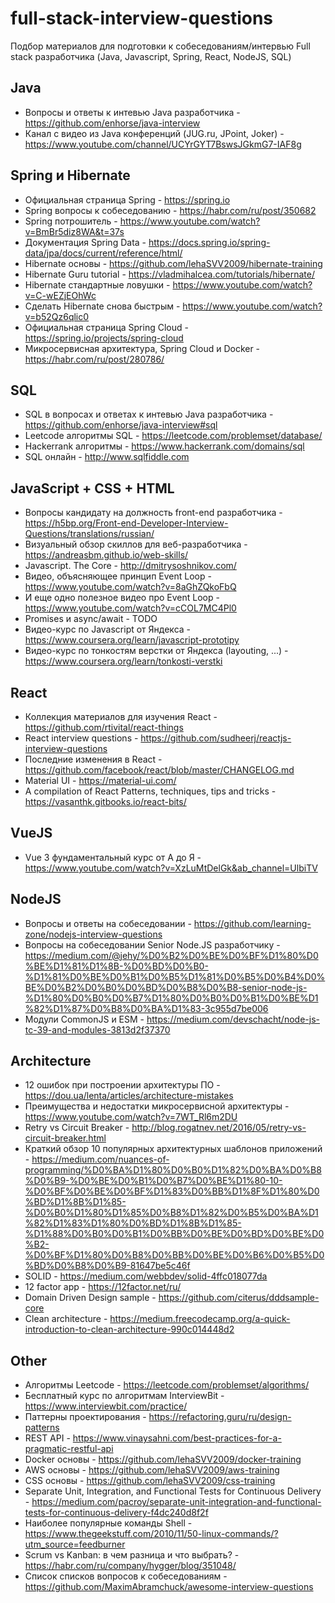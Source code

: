 # full-stack-interview-questions
Подбор материалов для подготовки к собеседованиям/интервью Full stack разработчика (Java, Javascript, Spring, React, NodeJS, SQL)

## Java

* Вопросы и ответы к интевью Java разработчика - https://github.com/enhorse/java-interview
* Канал с видео из Java конференций (JUG.ru, JPoint, Joker) - https://www.youtube.com/channel/UCYrGYT7BswsJGkmG7-IAF8g

## Spring и Hibernate 

* Официальная страница Spring - https://spring.io
* Spring вопросы к собеседованию - https://habr.com/ru/post/350682
* Spring потрошитель - https://www.youtube.com/watch?v=BmBr5diz8WA&t=37s
* Документация Spring Data - https://docs.spring.io/spring-data/jpa/docs/current/reference/html/
* Hibernate основы - https://github.com/lehaSVV2009/hibernate-training
* Hibernate Guru tutorial - https://vladmihalcea.com/tutorials/hibernate/
* Hibernate стандартные ловушки - https://www.youtube.com/watch?v=C-wEZjEOhWc
* Сделать Hibernate снова быстрым - https://www.youtube.com/watch?v=b52Qz6qlic0
* Официальная страница Spring Cloud - https://spring.io/projects/spring-cloud
* Микросервисная архитектура, Spring Cloud и Docker - https://habr.com/ru/post/280786/

## SQL

* SQL в вопросах и ответах к интевью Java разработчика - https://github.com/enhorse/java-interview#sql
* Leetcode алгоритмы SQL - https://leetcode.com/problemset/database/
* Hackerrank алгоритмы - https://www.hackerrank.com/domains/sql
* SQL онлайн - http://www.sqlfiddle.com

## JavaScript + CSS + HTML

* Вопросы кандидату на должность front-end разработчика - https://h5bp.org/Front-end-Developer-Interview-Questions/translations/russian/
* Визуальный обзор скиллов для веб-разработчика - https://andreasbm.github.io/web-skills/
* Javascript. The Core - http://dmitrysoshnikov.com/
* Видео, объясняющее принцип Event Loop - https://www.youtube.com/watch?v=8aGhZQkoFbQ
* И еще одно полезное видео про Event Loop - https://www.youtube.com/watch?v=cCOL7MC4Pl0
* Promises и async/await - TODO
* Видео-курс по Javascript от Яндекса - https://www.coursera.org/learn/javascript-prototipy
* Видео-курс по тонкостям верстки от Яндекса (layouting, ...) - https://www.coursera.org/learn/tonkosti-verstki

## React

* Коллекция материалов для изучения React - https://github.com/rtivital/react-things
* React interview questions - https://github.com/sudheerj/reactjs-interview-questions
* Последние изменения в React - https://github.com/facebook/react/blob/master/CHANGELOG.md
* Material UI - https://material-ui.com/
* A compilation of React Patterns, techniques, tips and tricks - https://vasanthk.gitbooks.io/react-bits/

## VueJS

* Vue 3 фундаментальный курс от А до Я - https://www.youtube.com/watch?v=XzLuMtDelGk&ab_channel=UlbiTV

## NodeJS

* Вопросы и ответы на собеседовании - https://github.com/learning-zone/nodejs-interview-questions
* Вопросы на собеседовании Senior Node.JS разработчику - https://medium.com/@jehy/%D0%B2%D0%BE%D0%BF%D1%80%D0%BE%D1%81%D1%8B-%D0%BD%D0%B0-%D1%81%D0%BE%D0%B1%D0%B5%D1%81%D0%B5%D0%B4%D0%BE%D0%B2%D0%B0%D0%BD%D0%B8%D0%B8-senior-node-js-%D1%80%D0%B0%D0%B7%D1%80%D0%B0%D0%B1%D0%BE%D1%82%D1%87%D0%B8%D0%BA%D1%83-3c955d7be006
* Модули CommonJS и ESM - https://medium.com/devschacht/node-js-tc-39-and-modules-3813d2f37370

## Architecture

* 12 ошибок при построении архитектуры ПО - https://dou.ua/lenta/articles/architecture-mistakes
* Преимущества и недостатки микросервисной архитектуры - https://www.youtube.com/watch?v=7WT_Rl6m2DU
* Retry vs Circuit Breaker - http://blog.rogatnev.net/2016/05/retry-vs-circuit-breaker.html
* Краткий обзор 10 популярных архитектурных шаблонов приложений - https://medium.com/nuances-of-programming/%D0%BA%D1%80%D0%B0%D1%82%D0%BA%D0%B8%D0%B9-%D0%BE%D0%B1%D0%B7%D0%BE%D1%80-10-%D0%BF%D0%BE%D0%BF%D1%83%D0%BB%D1%8F%D1%80%D0%BD%D1%8B%D1%85-%D0%B0%D1%80%D1%85%D0%B8%D1%82%D0%B5%D0%BA%D1%82%D1%83%D1%80%D0%BD%D1%8B%D1%85-%D1%88%D0%B0%D0%B1%D0%BB%D0%BE%D0%BD%D0%BE%D0%B2-%D0%BF%D1%80%D0%B8%D0%BB%D0%BE%D0%B6%D0%B5%D0%BD%D0%B8%D0%B9-81647be5c46f
* SOLID - https://medium.com/webbdev/solid-4ffc018077da
* 12 factor app - https://12factor.net/ru/
* Domain Driven Design sample - https://github.com/citerus/dddsample-core
* Clean architecture - https://medium.freecodecamp.org/a-quick-introduction-to-clean-architecture-990c014448d2

## Other

* Алгоритмы Leetcode - https://leetcode.com/problemset/algorithms/
* Бесплатный курс по алгоритмам InterviewBit - https://www.interviewbit.com/practice/ 
* Паттерны проектирования - https://refactoring.guru/ru/design-patterns
* REST API - https://www.vinaysahni.com/best-practices-for-a-pragmatic-restful-api
* Docker основы - https://github.com/lehaSVV2009/docker-training
* AWS основы - https://github.com/lehaSVV2009/aws-training
* CSS основы - https://github.com/lehaSVV2009/css-training
* Separate Unit, Integration, and Functional Tests for Continuous Delivery - https://medium.com/pacroy/separate-unit-integration-and-functional-tests-for-continuous-delivery-f4dc240d8f2f
* Наиболее популярные команды Shell - https://www.thegeekstuff.com/2010/11/50-linux-commands/?utm_source=feedburner
* Scrum vs Kanban: в чем разница и что выбрать? - https://habr.com/ru/company/hygger/blog/351048/
* Список списков вопросов к собеседованиям - https://github.com/MaximAbramchuck/awesome-interview-questions

